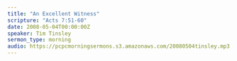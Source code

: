 ```yaml
---
title: "An Excellent Witness"
scripture: "Acts 7:51-60"
date: 2008-05-04T00:00:00Z
speaker: Tim Tinsley
sermon_type: morning
audio: https://pcpcmorningsermons.s3.amazonaws.com/20080504tinsley.mp3 
---
```



